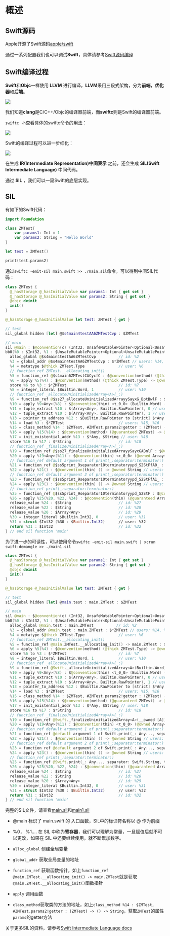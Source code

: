 # 概述

## Swift源码

Apple开源了Swift源码[apple/swift](https://github.com/apple/swift)

通过一系列配置我们也可以调试**Swift**，具体请参考[Swift源码编译](Swift源码编译.pdf)

## Swift编译过程

**Swift**和**Objc**一样使用 **LLVM** 进行编译，**LLVM**采用三段式架构，分为**前端**，**优化器**和**后端**。

![](https://github.com/existorlive/existorlivepic/raw/master/%E6%88%AA%E5%B1%8F2020-10-11%20%E4%B8%8A%E5%8D%887.52.15.png)

我们知道**clang**是C/C++/Objc的编译器前端，而**swiftc**则是Swift的编译器前端。

`swiftc -h`查看具体的swiftc命令的用法：

![](https://github.com/existorlive/existorlivepic/raw/master/%E6%88%AA%E5%B1%8F2021-08-03%20%E4%B8%8B%E5%8D%8810.41.21.png)

Swift的编译过程可以进一步细化：

![](https://github.com/existorlive/existorlivepic/raw/master/%E6%B7%B1%E5%BA%A6%E6%88%AA%E5%9B%BE_%E9%80%89%E6%8B%A9%E5%8C%BA%E5%9F%9F_20210803222439.png)


在生成 **IR(Intermediate Representation)中间表示** 之前，还会生成 **SIL(Swift Intermediate Language)** 中间代码。

通过 **SIL** ，我们可以一窥Swift的底层实现。


## SIL

有如下的Swift代码：

```swift
import Foundation

class ZMTest{
    var params1: Int = 1
    var params2: String = "Hello World"
}

let test = ZMTest()

print(test.params2)
```

通过`swiftc -emit-sil main.swift >> ./main.sil`命令，可以得到中间SIL代码：

```swift
class ZMTest {
  @_hasStorage @_hasInitialValue var params1: Int { get set }
  @_hasStorage @_hasInitialValue var params2: String { get set }
  @objc deinit
  init()
}

@_hasStorage @_hasInitialValue let test: ZMTest { get }

// test
sil_global hidden [let] @$s4main4testAA6ZMTestCvp : $ZMTest

// main
sil @main : $@convention(c) (Int32, UnsafeMutablePointer<Optional<UnsafeMutablePointer<Int8>>>) -> Int32 {
bb0(%0 : $Int32, %1 : $UnsafeMutablePointer<Optional<UnsafeMutablePointer<Int8>>>):
  alloc_global @$s4main4testAA6ZMTestCvp          // id: %2
  %3 = global_addr @$s4main4testAA6ZMTestCvp : $*ZMTest // users: %14, %7
  %4 = metatype $@thick ZMTest.Type               // user: %6
  // function_ref ZMTest.__allocating_init()
  %5 = function_ref @$s4main6ZMTestCACycfC : $@convention(method) (@thick ZMTest.Type) -> @owned ZMTest // user: %6
  %6 = apply %5(%4) : $@convention(method) (@thick ZMTest.Type) -> @owned ZMTest // user: %7
  store %6 to %3 : $*ZMTest                       // id: %7
  %8 = integer_literal $Builtin.Word, 1           // user: %10
  // function_ref _allocateUninitializedArray<A>(_:)
  %9 = function_ref @$ss27_allocateUninitializedArrayySayxG_BptBwlF : $@convention(thin) <τ_0_0> (Builtin.Word) -> (@owned Array<τ_0_0>, Builtin.RawPointer) // user: %10
  %10 = apply %9<Any>(%8) : $@convention(thin) <τ_0_0> (Builtin.Word) -> (@owned Array<τ_0_0>, Builtin.RawPointer) // users: %12, %11
  %11 = tuple_extract %10 : $(Array<Any>, Builtin.RawPointer), 0 // user: %20
  %12 = tuple_extract %10 : $(Array<Any>, Builtin.RawPointer), 1 // user: %13
  %13 = pointer_to_address %12 : $Builtin.RawPointer to [strict] $*Any // user: %17
  %14 = load %3 : $*ZMTest                        // users: %15, %16
  %15 = class_method %14 : $ZMTest, #ZMTest.params2!getter : (ZMTest) -> () -> String, $@convention(method) (@guaranteed ZMTest) -> @owned String // user: %16
  %16 = apply %15(%14) : $@convention(method) (@guaranteed ZMTest) -> @owned String // user: %18
  %17 = init_existential_addr %13 : $*Any, $String // user: %18
  store %16 to %17 : $*String                     // id: %18
  // function_ref _finalizeUninitializedArray<A>(_:)
  %19 = function_ref @$ss27_finalizeUninitializedArrayySayxGABnlF : $@convention(thin) <τ_0_0> (@owned Array<τ_0_0>) -> @owned Array<τ_0_0> // user: %20
  %20 = apply %19<Any>(%11) : $@convention(thin) <τ_0_0> (@owned Array<τ_0_0>) -> @owned Array<τ_0_0> // users: %29, %26
  // function_ref default argument 1 of print(_:separator:terminator:)
  %21 = function_ref @$ss5print_9separator10terminatoryypd_S2StFfA0_ : $@convention(thin) () -> @owned String // user: %22
  %22 = apply %21() : $@convention(thin) () -> @owned String // users: %28, %26
  // function_ref default argument 2 of print(_:separator:terminator:)
  %23 = function_ref @$ss5print_9separator10terminatoryypd_S2StFfA1_ : $@convention(thin) () -> @owned String // user: %24
  %24 = apply %23() : $@convention(thin) () -> @owned String // users: %27, %26
  // function_ref print(_:separator:terminator:)
  %25 = function_ref @$ss5print_9separator10terminatoryypd_S2StF : $@convention(thin) (@guaranteed Array<Any>, @guaranteed String, @guaranteed String) -> () // user: %26
  %26 = apply %25(%20, %22, %24) : $@convention(thin) (@guaranteed Array<Any>, @guaranteed String, @guaranteed String) -> ()
  release_value %24 : $String                     // id: %27
  release_value %22 : $String                     // id: %28
  release_value %20 : $Array<Any>                 // id: %29
  %30 = integer_literal $Builtin.Int32, 0         // user: %31
  %31 = struct $Int32 (%30 : $Builtin.Int32)      // user: %32
  return %31 : $Int32                             // id: %32
} // end sil function 'main'
```

为了进一步的可读性，可以使用命令`swiftc -emit-sil main.swift | xcrun swift-demangle >> ./main1.sil`

```swift
class ZMTest {
  @_hasStorage @_hasInitialValue var params1: Int { get set }
  @_hasStorage @_hasInitialValue var params2: String { get set }
  @objc deinit
  init()
}

@_hasStorage @_hasInitialValue let test: ZMTest { get }

// test
sil_global hidden [let] @main.test : main.ZMTest : $ZMTest

// main
sil @main : $@convention(c) (Int32, UnsafeMutablePointer<Optional<UnsafeMutablePointer<Int8>>>) -> Int32 {
bb0(%0 : $Int32, %1 : $UnsafeMutablePointer<Optional<UnsafeMutablePointer<Int8>>>):
  alloc_global @main.test : main.ZMTest          // id: %2
  %3 = global_addr @main.test : main.ZMTest : $*ZMTest // users: %14, %7
  %4 = metatype $@thick ZMTest.Type               // user: %6
  // function_ref ZMTest.__allocating_init()
  %5 = function_ref @main.ZMTest.__allocating_init() -> main.ZMTest : $@convention(method) (@thick ZMTest.Type) -> @owned ZMTest // user: %6
  %6 = apply %5(%4) : $@convention(method) (@thick ZMTest.Type) -> @owned ZMTest // user: %7
  store %6 to %3 : $*ZMTest                       // id: %7
  %8 = integer_literal $Builtin.Word, 1           // user: %10
  // function_ref _allocateUninitializedArray<A>(_:)
  %9 = function_ref @Swift._allocateUninitializedArray<A>(Builtin.Word) -> ([A], Builtin.RawPointer) : $@convention(thin) <τ_0_0> (Builtin.Word) -> (@owned Array<τ_0_0>, Builtin.RawPointer) // user: %10
  %10 = apply %9<Any>(%8) : $@convention(thin) <τ_0_0> (Builtin.Word) -> (@owned Array<τ_0_0>, Builtin.RawPointer) // users: %12, %11
  %11 = tuple_extract %10 : $(Array<Any>, Builtin.RawPointer), 0 // user: %20
  %12 = tuple_extract %10 : $(Array<Any>, Builtin.RawPointer), 1 // user: %13
  %13 = pointer_to_address %12 : $Builtin.RawPointer to [strict] $*Any // user: %17
  %14 = load %3 : $*ZMTest                        // users: %15, %16
  %15 = class_method %14 : $ZMTest, #ZMTest.params2!getter : (ZMTest) -> () -> String, $@convention(method) (@guaranteed ZMTest) -> @owned String // user: %16
  %16 = apply %15(%14) : $@convention(method) (@guaranteed ZMTest) -> @owned String // user: %18
  %17 = init_existential_addr %13 : $*Any, $String // user: %18
  store %16 to %17 : $*String                     // id: %18
  // function_ref _finalizeUninitializedArray<A>(_:)
  %19 = function_ref @Swift._finalizeUninitializedArray<A>(__owned [A]) -> [A] : $@convention(thin) <τ_0_0> (@owned Array<τ_0_0>) -> @owned Array<τ_0_0> // user: %20
  %20 = apply %19<Any>(%11) : $@convention(thin) <τ_0_0> (@owned Array<τ_0_0>) -> @owned Array<τ_0_0> // users: %29, %26
  // function_ref default argument 1 of print(_:separator:terminator:)
  %21 = function_ref @default argument 1 of Swift.print(_: Any..., separator: Swift.String, terminator: Swift.String) -> () : $@convention(thin) () -> @owned String // user: %22
  %22 = apply %21() : $@convention(thin) () -> @owned String // users: %28, %26
  // function_ref default argument 2 of print(_:separator:terminator:)
  %23 = function_ref @default argument 2 of Swift.print(_: Any..., separator: Swift.String, terminator: Swift.String) -> () : $@convention(thin) () -> @owned String // user: %24
  %24 = apply %23() : $@convention(thin) () -> @owned String // users: %27, %26
  // function_ref print(_:separator:terminator:)
  %25 = function_ref @Swift.print(_: Any..., separator: Swift.String, terminator: Swift.String) -> () : $@convention(thin) (@guaranteed Array<Any>, @guaranteed String, @guaranteed String) -> () // user: %26
  %26 = apply %25(%20, %22, %24) : $@convention(thin) (@guaranteed Array<Any>, @guaranteed String, @guaranteed String) -> ()
  release_value %24 : $String                     // id: %27
  release_value %22 : $String                     // id: %28
  release_value %20 : $Array<Any>                 // id: %29
  %30 = integer_literal $Builtin.Int32, 0         // user: %31
  %31 = struct $Int32 (%30 : $Builtin.Int32)      // user: %32
  return %31 : $Int32                             // id: %32
} // end sil function 'main'
```
完整的SIL文件，请查看[main.sil](SIL/main.sil)和[main1.sil](SIL/main1.sil)

- @main 标识了 main.swift 的 入口函数，SIL中的标识符名称以 @ 作为前缀

- %0， %1.... 在 SIL 中称为**寄存器**，我们可以理解为常量，一旦赋值后就不可以更改，如果在 SIL 中还要继续使用，就不断累加数字。 

- `alloc_global` 创建全局变量
- `global_addr` 获取全局变量的地址

- `function_ref` 获取函数指针，如上`function_ref @main.ZMTest.__allocating_init() -> main.ZMTest`就是获取`@main.ZMTest.__allocating_init()`函数指针

- `apply` 调用函数

- `class_method`获取类的方法的地址，如上`class_method %14 : $ZMTest, #ZMTest.params2!getter : (ZMTest) -> () -> String`，获取`ZMTest`的属性`params`的getter方法




关于更多SIL的资料，请参考[Swift Intermediate Language docs](https://github.com/apple/swift/blob/main/docs/SIL.rst)

